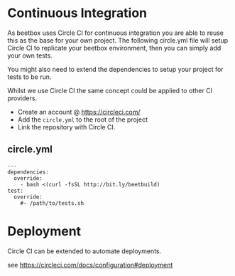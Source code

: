 # Continuous Integration

As beetbox uses Circle CI for continuous integration you are able to reuse this as the base for your own project.
The following circle.yml file will setup Circle CI to replicate your beetbox environment, then you can simply add your own tests.

You might also need to extend the dependencies to setup your project for tests to be run.

Whilst we use Circle CI the same concept could be applied to other CI providers.

- Create an account @ https://circleci.com/
- Add the `circle.yml` to the root of the project
- Link the repository with Circle CI.

## circle.yml

```
---
dependencies:
  override:
    - bash <(curl -fsSL http://bit.ly/beetbuild)
test:
  override:
    #- /path/to/tests.sh
```

# Deployment

Circle CI can be extended to automate deployments.

see https://circleci.com/docs/configuration#deployment
